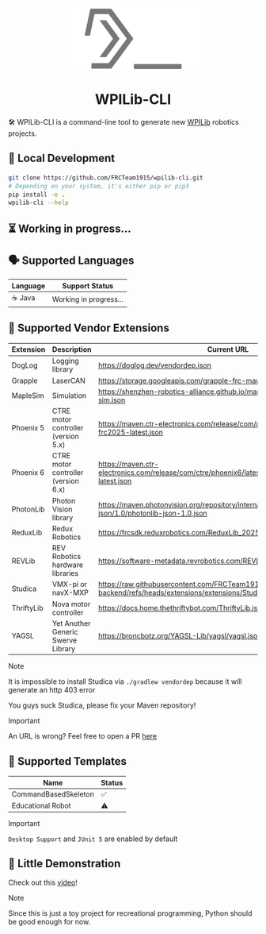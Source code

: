 <div align="center">
    <a href="https://mckinleyfirebirds.com">
        <picture>
            <img alt="WPILib-CLI" src="https://raw.githubusercontent.com/FRCTeam1915/wpilib-cli/refs/heads/main/assets/logo.svg" height="128px">
        </picture>
    </a>
    <h1>WPILib-CLI</h1>
</div>

🛠️ WPILib-CLI is a command-line tool to generate new [WPILib](https://docs.wpilib.org/en/stable/docs/zero-to-robot/step-2/wpilib-setup.html) robotics projects.

## 🚀 Local Development

```bash
git clone https://github.com/FRCTeam1915/wpilib-cli.git
# Depending on your system, it's either pip or pip3
pip install -e .
wpilib-cli --help
```

## ⏳ Working in progress...

## 🗣️ Supported Languages
| Language | Support Status         |
|----------|------------------------|
| ☕ Java   | Working in progress... |

## 🔌 Supported Vendor Extensions
| Extension  | Description                         | Current URL                                                                                                             |
|------------|-------------------------------------|-------------------------------------------------------------------------------------------------------------------------|
| DogLog     | Logging library                     | https://doglog.dev/vendordep.json                                                                                       |
| Grapple    | LaserCAN                            | https://storage.googleapis.com/grapple-frc-maven/libgrapplefrc2025.json                                                 |
| MapleSim   | Simulation                          | https://shenzhen-robotics-alliance.github.io/maple-sim/vendordep/maple-sim.json                                         |
| Phoenix 5  | CTRE motor controller (version 5.x) | https://maven.ctr-electronics.com/release/com/ctre/phoenix/Phoenix5-frc2025-latest.json                                 |
| Phoenix 6  | CTRE motor controller (version 6.x) | https://maven.ctr-electronics.com/release/com/ctre/phoenix6/latest/Phoenix6-frc2025-latest.json                         |
| PhotonLib  | Photon Vision library               | https://maven.photonvision.org/repository/internal/org/photonvision/photonlib-json/1.0/photonlib-json-1.0.json          |
| ReduxLib   | Redux Robotics                      | https://frcsdk.reduxrobotics.com/ReduxLib_2025.json                                                                     |
| REVLib     | REV Robotics hardware libraries     | https://software-metadata.revrobotics.com/REVLib-2025.json                                                              |
| Studica    | VMX-pi or navX-MXP                  | https://raw.githubusercontent.com/FRCTeam1915/wpilib-cli-backend/refs/heads/extensions/extensions/Studica-2025.0.1.json |
| ThriftyLib | Nova motor controller               | https://docs.home.thethriftybot.com/ThriftyLib.json                                                                     |
| YAGSL      | Yet Another Generic Swerve Library  | https://broncbotz.org/YAGSL-Lib/yagsl/yagsl.json                                                                        |

> [!NOTE]
> It is impossible to install Studica via `./gradlew vendordep` because it will generate an http 403 error
>
> You guys suck Studica, please fix your Maven repository!

> [!IMPORTANT]
> An URL is wrong? Feel free to open a PR [here](https://github.com/FRCTeam1915/wpilib-cli-backend/tree/extensions)

## 📂 Supported Templates
| Name                 | Status |
|----------------------|--------|
| CommandBasedSkeleton | ✅      |
| Educational Robot    | ⚠️     |

> [!IMPORTANT]
> `Desktop Support` and `JUnit 5` are enabled by default


## 🎥 Little Demonstration
Check out this [video](https://www.youtube.com/watch?v=Y-nSDGd3G2A)!

> [!NOTE]
> Since this is just a toy project for recreational programming, Python should be good enough for now.
